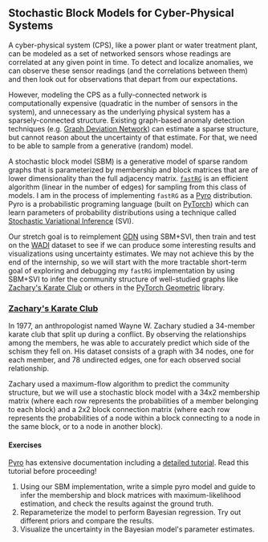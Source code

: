## Stochastic Block Models for Cyber-Physical Systems

A cyber-physical system (CPS), like a power plant or water treatment plant, can be modeled as a set of networked sensors whose readings are correlated at any given point in time. To detect and localize anomalies, we can observe these sensor readings (and the correlations between them) and then look out for observations that depart from our expectations.

However, modeling the CPS as a fully-connected network is computationally expensive (quadratic in the number of sensors in the system), and unnecessary as the underlying physical system has a sparsely-connected structure. Existing graph-based anomaly detection techniques (e.g. [Graph Deviation Network][gdn]) can estimate a sparse structure, but cannot reason about the uncertainty of that estimate. For that, we need to be able to sample from a generative (random) model.

A stochastic block model (SBM) is a generative model of sparse random graphs that is parameterized by membership and block matrices that are of lower dimensionality than the full adjacency matrix. [`fastRG`][] is an efficient algorithm (linear in the number of edges) for sampling from this class of models. I am in the process of implementing `fastRG` as a [Pyro][pyro] distribution. Pyro is a probabilistic programing language (built on [PyTorch][torch]) which can learn parameters of probability distributions using a technique called [Stochastic Variational Inference][svi] (SVI).

Our stretch goal is to reimplement [GDN][gdn] using SBM+SVI, then train and test on the [WADI][wadi] dataset to see if we can produce some interesting results and visualizations using uncertainty estimates. We may not achieve this by the end of the internship, so we will start with the more tractable short-term goal of exploring and debugging my `fastRG` implementation by using SBM+SVI to infer the community structure of well-studied graphs like [Zachary's Karate Club][karate] or others in the [PyTorch Geometric][pyg] library.

[`fastRG`]: https://arxiv.org/pdf/1703.02998.pdf
[pyro]: https://pyro.ai/
[torch]: https://pytorch.org/
[svi]: https://pyro.ai/examples/intro_long.html
[karate]: https://en.wikipedia.org/wiki/Zachary%27s_karate_club
[gdn]: http://arxiv.org/pdf/2106.06947.pdf
[wadi]: https://itrust.sutd.edu.sg/itrust-labs_datasets/
[pyg]: https://pytorch-geometric.readthedocs.io/en/latest/modules/datasets.html

### [Zachary's Karate Club][karate]

In 1977, an anthropologist named Wayne W. Zachary studied a 34-member karate club that split up during a conflict. By observing the relationships among the members, he was able to accurately predict which side of the schism they fell on. His dataset consists of a graph with 34 nodes, one for each member, and 78 undirected edges, one for each observed social relationship.

Zachary used a maximum-flow algorithm to predict the community structure, but we will use a stochastic block model with a 34x2 membership matrix (where each row represents the probabilities of a member belonging to each block) and a 2x2 block connection matrix (where each row represents the probabilities of a node within a block connecting to a node in the same block, or to a node in another block).

#### Exercises
[Pyro][pyro] has extensive documentation including a [detailed tutorial](https://pyro.ai/examples/intro_long.html). Read this tutorial before proceeding!

1. Using our SBM implementation, write a simple pyro model and guide to infer the membership and block matrices with maximum-likelihood estimation, and check the results against the ground truth.
2. Reparameterize the model to perform Bayesian regression. Try out different priors and compare the results.
3. Visualize the uncertainty in the Bayesian model's parameter estimates.
